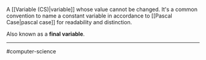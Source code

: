 A [[Variable (CS)|variable]] whose value cannot be changed. It's a common convention to name a constant variable in accordance to [[Pascal Case|pascal case]] for readability and distinction.

Also known as a **final variable**.

---
#computer-science 